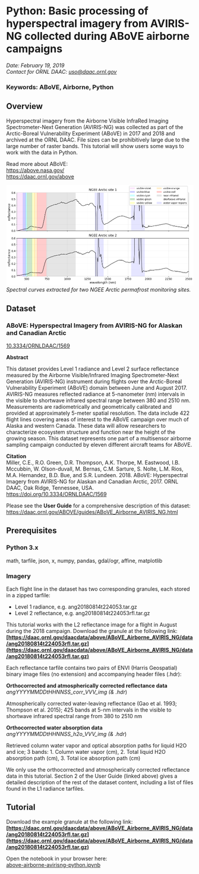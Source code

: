 # Python: Basic processing of hyperspectral imagery from AVIRIS-NG collected during ABoVE airborne campaigns

*Date: February 19, 2019*  
*Contact for ORNL DAAC: uso@daac.ornl.gov*  

### Keywords: ABoVE, Airborne, Python

## Overview

Hyperspectral imagery from the Airborne Visible InfraRed Imaging Spectrometer-Next Generation (AVIRIS-NG) was collected as part of the Arctic-Boreal Vulnerability Experiment (ABoVE) in 2017 and 2018 and archived at the ORNL DAAC. File sizes can be prohibitively large due to the large number of raster bands. This tutorial will show users some ways to work with the data in Python.

Read more about ABoVE:                    
https://above.nasa.gov/       
https://daac.ornl.gov/above           


![Spectra plotted for the center pixel](browse.png)
*Spectral curves extracted for two NGEE Arctic permafrost monitoring sites.*

## Dataset

### ABoVE: Hyperspectral Imagery from AVIRIS-NG for Alaskan and Canadian Arctic   
[10.3334/ORNLDAAC/1569](https://doi.org/10.3334/ORNLDAAC/1569)  

**Abstract**     

This dataset provides Level 1 radiance and Level 2 surface reflectance measured by the Airborne Visible/Infrared Imaging Spectrometer-Next Generation (AVIRIS-NG) instrument during flights over the Arctic-Boreal Vulnerability Experiment (ABoVE) domain between June and August 2017. AVIRIS-NG measures reflected radiance at 5-nanometer (nm) intervals in the visible to shortwave infrared spectral range between 380 and 2510 nm. Measurements are radiometrically and geometrically calibrated and provided at approximately 5-meter spatial resolution. The data include 422 flight lines covering areas of interest to the ABoVE campaign over much of Alaska and western Canada. These data will allow researchers to characterize ecosystem structure and function near the height of the growing season. This dataset represents one part of a multisensor airborne sampling campaign conducted by eleven different aircraft teams for ABoVE.


**Citation**     
Miller, C.E., R.O. Green, D.R. Thompson, A.K. Thorpe, M. Eastwood, I.B. Mccubbin, W. Olson-duvall, M. Bernas, C.M. Sarture, S. Nolte, L.M. Rios, M.A. Hernandez, B.D. Bue, and S.R. Lundeen. 2018. ABoVE: Hyperspectral Imagery from AVIRIS-NG for Alaskan and Canadian Arctic, 2017. ORNL DAAC, Oak Ridge, Tennessee, USA. https://doi.org/10.3334/ORNLDAAC/1569

Please see the **User Guide** for a comprehensive description of this dataset:              
https://daac.ornl.gov/ABOVE/guides/ABoVE_Airborne_AVIRIS_NG.html


## Prerequisites           

### Python 3.x
math, tarfile, json, x, numpy, pandas, gdal/ogr, affine, matplotlib       

### Imagery
Each flight line in the dataset has two corresponding granules, each stored in a zipped tarfile:            
* Level 1 radiance, e.g. ang20180814t224053.tar.gz            
* Level 2 reflectance, e.g. ang20180814t224053rfl.tar.gz     

This tutorial works with the L2 reflectance image for a flight in August during the 2018 campaign. Download the granule at the following link:      
**[https://daac.ornl.gov/daacdata/above/ABoVE_Airborne_AVIRIS_NG/data/ang20180814t224053rfl.tar.gz](https://daac.ornl.gov/daacdata/above/ABoVE_Airborne_AVIRIS_NG/data/ang20180814t224053rfl.tar.gz)** 

Each reflectance tarfile contains two pairs of ENVI (Harris Geospatial) binary image files (no extension) and accompanying header files (.hdr):

**Orthocorrected and atmospherically corrected reflectance data**               
*angYYYYMMDDtHHNNSS_corr_VVV_img (& .hdr*)

Atmospherically corrected water-leaving reflectance (Gao et al. 1993; Thompson et al. 2015); 425 bands at 5-nm intervals in the visible to shortwave infrared spectral range from 380 to 2510 nm

**Orthocorrected water absorption data**                  
*angYYYYMMDDtHHNNSS_h2o_VVV_img (& .hdr*)

Retrieved column water vapor and optical absorption paths for liquid H2O and ice; 3 bands: 1. Column water vapor (cm), 2. Total liquid H2O absorption path (cm), 3. Total ice absorption path (cm)

We only use the orthocorrected and atmospherically corrected reflectance data in this tutorial. Section 2 of the User Guide (linked above) gives a detailed description of the rest of the dataset content, including a list of files found in the L1 radiance tarfiles.


## Tutorial

Download the example granule at the following link:      
**[https://daac.ornl.gov/daacdata/above/ABoVE_Airborne_AVIRIS_NG/data/ang20180814t224053rfl.tar.gz](https://daac.ornl.gov/daacdata/above/ABoVE_Airborne_AVIRIS_NG/data/ang20180814t224053rfl.tar.gz)** 

Open the notebook in your browser here:  
[above-airborne-avirisng-python.ipynb](above-airborne-avirisng-python.ipynb)
